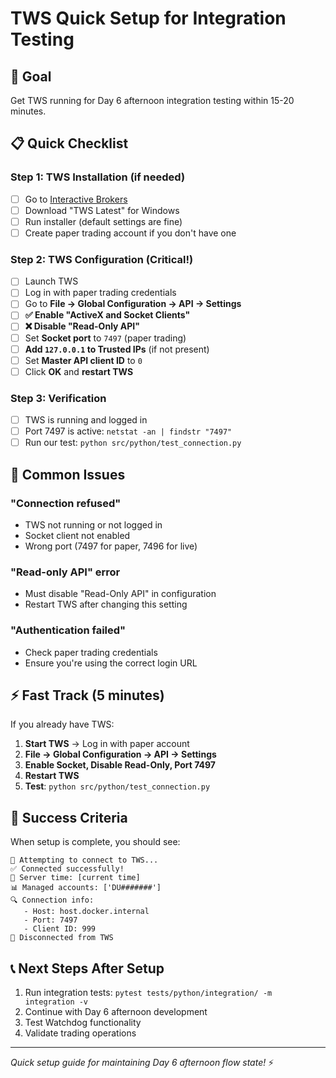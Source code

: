 # TWS Quick Setup for Integration Testing

## 🎯 Goal
Get TWS running for Day 6 afternoon integration testing within 15-20 minutes.

## 📋 Quick Checklist

### Step 1: TWS Installation (if needed)
- [ ] Go to [Interactive Brokers](https://www.interactivebrokers.com/en/trading/tws.php)
- [ ] Download "TWS Latest" for Windows
- [ ] Run installer (default settings are fine)
- [ ] Create paper trading account if you don't have one

### Step 2: TWS Configuration (Critical!)
- [ ] Launch TWS
- [ ] Log in with paper trading credentials
- [ ] Go to **File → Global Configuration → API → Settings**
- [ ] **✅ Enable "ActiveX and Socket Clients"**
- [ ] **❌ Disable "Read-Only API"**
- [ ] Set **Socket port** to `7497` (paper trading)
- [ ] **Add `127.0.0.1` to Trusted IPs** (if not present)
- [ ] Set **Master API client ID** to `0`
- [ ] Click **OK** and **restart TWS**

### Step 3: Verification
- [ ] TWS is running and logged in
- [ ] Port 7497 is active: `netstat -an | findstr "7497"`
- [ ] Run our test: `python src/python/test_connection.py`

## 🚨 Common Issues

### "Connection refused"
- TWS not running or not logged in
- Socket client not enabled
- Wrong port (7497 for paper, 7496 for live)

### "Read-only API" error
- Must disable "Read-Only API" in configuration
- Restart TWS after changing this setting

### "Authentication failed"
- Check paper trading credentials
- Ensure you're using the correct login URL

## ⚡ Fast Track (5 minutes)
If you already have TWS:

1. **Start TWS** → Log in with paper account
2. **File → Global Configuration → API → Settings**
3. **Enable Socket, Disable Read-Only, Port 7497**
4. **Restart TWS**
5. **Test**: `python src/python/test_connection.py`

## 🎯 Success Criteria
When setup is complete, you should see:
```
🔌 Attempting to connect to TWS...
✅ Connected successfully!
📅 Server time: [current time]
📊 Managed accounts: ['DU#######']
🔍 Connection info:
   - Host: host.docker.internal
   - Port: 7497
   - Client ID: 999
👋 Disconnected from TWS
```

## 📞 Next Steps After Setup
1. Run integration tests: `pytest tests/python/integration/ -m integration -v`
2. Continue with Day 6 afternoon development
3. Test Watchdog functionality
4. Validate trading operations

---

*Quick setup guide for maintaining Day 6 afternoon flow state!* ⚡ 